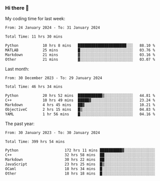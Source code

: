 ### Hi there 👋

My coding time for last week:

<!--START_SECTION:week-->

```txt
From: 24 January 2024 - To: 31 January 2024

Total Time: 11 hrs 30 mins

Python           10 hrs 8 mins   ██████████████████████░░░   88.10 %
MATLAB           25 mins         █░░░░░░░░░░░░░░░░░░░░░░░░   03.76 %
Markdown         21 mins         ▓░░░░░░░░░░░░░░░░░░░░░░░░   03.16 %
Other            21 mins         ▓░░░░░░░░░░░░░░░░░░░░░░░░   03.07 %
```

<!--END_SECTION:week-->

Last month:

<!--START_SECTION:month-->

```txt
From: 30 December 2023 - To: 29 January 2024

Total Time: 46 hrs 34 mins

Python           20 hrs 52 mins  ███████████▒░░░░░░░░░░░░░   44.81 %
C++              10 hrs 49 mins  █████▓░░░░░░░░░░░░░░░░░░░   23.24 %
Markdown         4 hrs 45 mins   ██▓░░░░░░░░░░░░░░░░░░░░░░   10.21 %
ObjectiveC       2 hrs 15 mins   █▒░░░░░░░░░░░░░░░░░░░░░░░   04.83 %
YAML             1 hr 56 mins    █░░░░░░░░░░░░░░░░░░░░░░░░   04.16 %
```

<!--END_SECTION:month-->

The past year:

<!--START_SECTION:year-->

```txt
From: 30 January 2023 - To: 30 January 2024

Total Time: 399 hrs 54 mins

Python                     172 hrs 11 mins ██████████▓░░░░░░░░░░░░░░   43.06 %
C++                        32 hrs 58 mins  ██░░░░░░░░░░░░░░░░░░░░░░░   08.25 %
Markdown                   30 hrs 22 mins  ██░░░░░░░░░░░░░░░░░░░░░░░   07.60 %
JavaScript                 23 hrs 25 mins  █▒░░░░░░░░░░░░░░░░░░░░░░░   05.86 %
OCaml                      18 hrs 34 mins  █░░░░░░░░░░░░░░░░░░░░░░░░   04.64 %
Other                      18 hrs 18 mins  █░░░░░░░░░░░░░░░░░░░░░░░░   04.58 %
```

<!--END_SECTION:year-->
